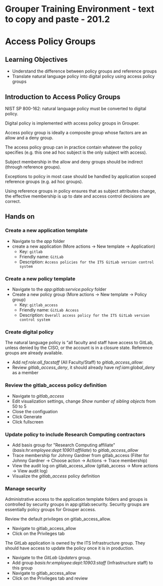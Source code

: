 # Grouper Training Environment - text to copy and paste - 201.2

# Access Policy Groups

## Learning Objectives

- Understand the difference between policy groups and reference groups
- Translate natural language policy into digital policy using access policy groups

## Introduction to Access Policy Groups

NIST SP 800-162: natural language policy must be converted to digital policy.

Digital policy is implemented with access policy groups in Grouper.

Access policy group is ideally a composite group whose factors are an allow and a deny group.

The access policy group can in practice contain whatever the policy specifies (e.g. this one ad hoc subject is the only subject with access).

Subject membership in the allow and deny groups should be indirect (through reference groups).

Exceptions to policy in most case should be handled by application scoped reference groups (e.g. ad hoc groups).

Using reference groups in policy ensures that as subject attributes change, the effective membership is up to date and access control decisions are correct.

## Hands on

### Create a new application template

* Navigate to the _app_ folder
* create a new application (More actions -> New template -> Application)
    - Key: `gitlab`
    - Friendly name: `GitLab`
    - Description: `Access policies for the ITS GitLab version control system`

### Create a new policy template

* Navigate to the _app:gitlab:service:policy_ folder
* Create a new policy group (More actions -> New template -> Policy group)
    - Key: `gitlab_access`
    - Friendly name: `GitLab Access`
    - Description: `Overall access policy for the ITS GitLab version control system`

### Create digital policy

The natural language policy is “all faculty and staff have access to GitLab, unless denied by the CISO, or the account is in a closure state. Reference groups are already available.

* Add _ref:role:all_facstaff_ (All Faculty/Staff) to _gitlab\_access\_allow_:
* Review _gitlab\_access\_deny_, it should already have _ref:iam:global\_deny_ as a member

### Review the gitlab_access policy definition

* Navigate to _gitlab\_access_
* Edit visualization settings, change *Show number of sibling objects* from 50 to 5
* Close the configuation
* Click Generate
* Click fullscreen

### Update policy to include Research Computing contractors

* Add basis group for "Research Computing affiliate" (_basis:hr:employee:dept:10901:affiliate_) to _gitlab\_access\_allow_
* Trace membership for Johnny Gardner from gitlab_access (Filter for Johnny Gardner -> Choose action -> Actions -> Trace membership)
* View the audit log on gitlab_access_allow (gitlab_access -> More actions -> View audit log)
* Visualize the _gitlab\_access_ policy definition

### Manage security

Administrative access to the application template folders and groups is controlled by security groups in app:gitlab:security. Security groups are essentially policy groups for Grouper access.

Review the default privileges on gitlab_access_allow.

* Navigate to gitlab_access_allow
* Click on the Privileges tab

The GitLab application is owned by the ITS Infrastructure group. They should have access to update the policy once it is in production.

* Navigate to the _GitLab Updaters_ group.
* Add group _basis:hr:employee:dept:10903:staff_ (Infrastructure staff) to this group
* Navigate to gitlab_access_allow
* Click on the Privileges tab and review
